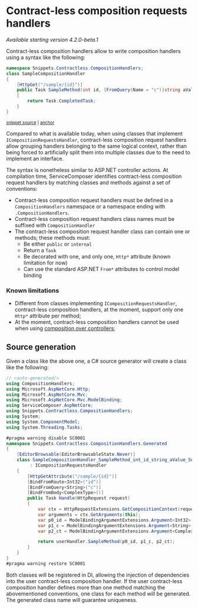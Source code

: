 # Contract-less composition requests handlers

_Available starting version 4.2.0-beta.1_

Contract-less composition handlers allow to write composition handlers using a syntax like the following:

<!-- snippet: contract-less-handler-sample -->
<a id='snippet-contract-less-handler-sample'></a>
```cs
namespace Snippets.Contractless.CompositionHandlers;
class SampleCompositionHandler
{
    [HttpGet("/sample/{id}")]
    public Task SampleMethod(int id, [FromQuery(Name = "c")]string aValue, [FromBody]ComplexType ct)
    {
        return Task.CompletedTask;
    }
}
```
<sup><a href='/src/Snippets/Contractless.CompositionHandlers/SampleCompositionHandler.cs#L4-L14' title='Snippet source file'>snippet source</a> | <a href='#snippet-contract-less-handler-sample' title='Start of snippet'>anchor</a></sup>
<!-- endSnippet -->

Compared to what is available today, when using classes that implement `ICompositionRequestsHandler`, contract-less composition request handlers allow grouping handlers belonging to the same logical context, rather than being forced to artificially split them into multiple classes due to the need to implement an interface.

The syntax is nonetheless similar to ASP.NET controller actions. At compilation time, ServiceComposer identifies contract-less composition request handlers by matching classes and methods against a set of conventions:

- Contract-less composition request handlers must be defined in a `CompositionHandlers` namespace or a namespace ending with `.CompositionHandlers`.
- Contract-less composition request handlers class names must be suffixed with `CompositionHandler`
- The contract-less composition request handler class can contain one or methods; these methods must:
  - Be either `public` or `internal`
  - Return a `Task`
  - Be decorated with one, and only one, `Http*` attribute (known limitation for now)
  - Can use the standard ASP.NET `From*` attributes to control model binding

### Known limitations

- Different from classes implementing `ICompositionRequestsHandler`, contract-less composition handlers, at the moment, support only one `Http*` attribute per method;
- At the moment, contract-less composition handlers cannot be used when using [composition over controllers](composition-over-controllers.md);

## Source generation

Given a class like the above one, a C# source generator will create a class like the following:

```csharp
// <auto-generated/>
using CompositionHandlers;
using Microsoft.AspNetCore.Http;
using Microsoft.AspNetCore.Mvc;
using Microsoft.AspNetCore.Mvc.ModelBinding;
using ServiceComposer.AspNetCore;
using Snippets.Contractless.CompositionHandlers;
using System;
using System.ComponentModel;
using System.Threading.Tasks;

#pragma warning disable SC0001
namespace Snippets.Contractless.CompositionHandlers.Generated
{
    [EditorBrowsable(EditorBrowsableState.Never)]
    class SampleCompositionHandler_SampleMethod_int_id_string_aValue_Snippets_Contractless_CompositionHandlers_ComplexType_ct(Snippets.Contractless.CompositionHandlers.SampleCompositionHandler userHandler)
         : ICompositionRequestsHandler
    {
        [HttpGetAttribute("/sample/{id}")]
        [BindFromRoute<Int32>("id")]
        [BindFromQuery<String>("c")]
        [BindFromBody<ComplexType>()]
        public Task Handle(HttpRequest request)
        {
            var ctx = HttpRequestExtensions.GetCompositionContext(request);
            var arguments = ctx.GetArguments(this);
            var p0_id = ModelBindingArgumentExtensions.Argument<Int32>(arguments, "id", BindingSource.Path);
            var p1_c = ModelBindingArgumentExtensions.Argument<String>(arguments, "c", BindingSource.Query);
            var p2_ct = ModelBindingArgumentExtensions.Argument<ComplexType>(arguments, "ct", BindingSource.Body);

            return userHandler.SampleMethod(p0_id, p1_c, p2_ct);
        }
    }
}
#pragma warning restore SC0001
```

Both classes will be registered in DI, allowing the injection of dependencies into the user contract-less composition handler. If the user contract-less composition handler defines more than one method matching the abovementioned conventions, one class for each method will be generated. The generated class name will guarantee uniqueness.
